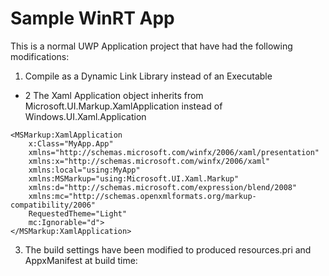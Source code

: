 # Sample WinRT App

This is a normal UWP Application project that have had the following modifications:
1. Compile as a Dynamic Link Library instead of an Executable
- 2 The Xaml Application object inherits from Microsoft.UI.Markup.XamlApplication instead of Windows.UI.Xaml.Application
```
<MSMarkup:XamlApplication
    x:Class="MyApp.App"
    xmlns="http://schemas.microsoft.com/winfx/2006/xaml/presentation"
    xmlns:x="http://schemas.microsoft.com/winfx/2006/xaml"
    xmlns:local="using:MyApp"
    xmlns:MSMarkup="using:Microsoft.UI.Xaml.Markup"
    xmlns:d="http://schemas.microsoft.com/expression/blend/2008"
    xmlns:mc="http://schemas.openxmlformats.org/markup-compatibility/2006"
    RequestedTheme="Light"
    mc:Ignorable="d">
</MSMarkup:XamlApplication>
```
3. The build settings have been modified to produced resources.pri and AppxManifest at build time:
```
```
